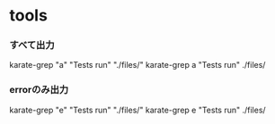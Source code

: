 # tools

### すべて出力
karate-grep "a" "Tests run" "./files/"
karate-grep a "Tests run" ./files/

### errorのみ出力
karate-grep "e" "Tests run" "./files/"
karate-grep e "Tests run" ./files/

